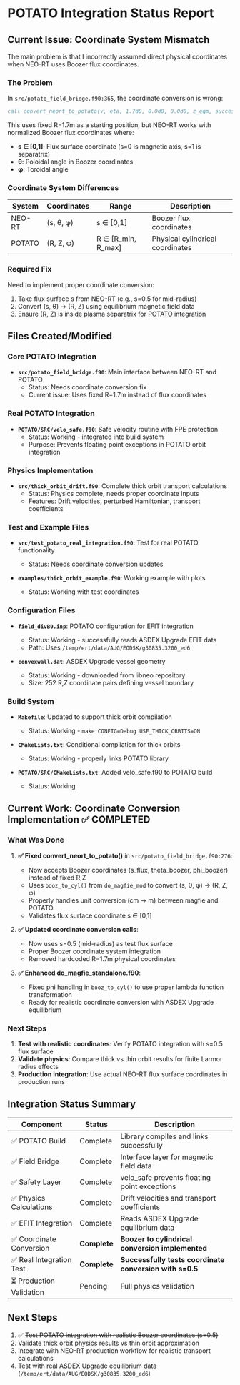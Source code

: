 # POTATO Integration Status Report

## Current Issue: Coordinate System Mismatch

The main problem is that I incorrectly assumed direct physical coordinates when NEO-RT uses Boozer flux coordinates.

### The Problem

In `src/potato_field_bridge.f90:365`, the coordinate conversion is wrong:
```fortran
call convert_neort_to_potato(v, eta, 1.7d0, 0.0d0, 0.0d0, z_eqm, success)
```

This uses fixed R=1.7m as a starting position, but NEO-RT works with normalized Boozer flux coordinates where:
- **s ∈ [0,1]**: Flux surface coordinate (s=0 is magnetic axis, s=1 is separatrix)
- **θ**: Poloidal angle in Boozer coordinates
- **φ**: Toroidal angle

### Coordinate System Differences

| System | Coordinates | Range | Description |
|--------|-------------|-------|-------------|
| NEO-RT | (s, θ, φ) | s ∈ [0,1] | Boozer flux coordinates |
| POTATO | (R, Z, φ) | R ∈ [R_min, R_max] | Physical cylindrical coordinates |

### Required Fix

Need to implement proper coordinate conversion:
1. Take flux surface s from NEO-RT (e.g., s=0.5 for mid-radius)
2. Convert (s, θ) → (R, Z) using equilibrium magnetic field data
3. Ensure (R, Z) is inside plasma separatrix for POTATO integration

## Files Created/Modified

### Core POTATO Integration
- **`src/potato_field_bridge.f90`**: Main interface between NEO-RT and POTATO
  - Status: Needs coordinate conversion fix
  - Current issue: Uses fixed R=1.7m instead of flux coordinates

### Real POTATO Integration  
- **`POTATO/SRC/velo_safe.f90`**: Safe velocity routine with FPE protection
  - Status: Working - integrated into build system
  - Purpose: Prevents floating point exceptions in POTATO orbit integration

### Physics Implementation
- **`src/thick_orbit_drift.f90`**: Complete thick orbit transport calculations
  - Status: Physics complete, needs proper coordinate inputs
  - Features: Drift velocities, perturbed Hamiltonian, transport coefficients

### Test and Example Files
- **`src/test_potato_real_integration.f90`**: Test for real POTATO functionality
  - Status: Needs coordinate conversion updates
  
- **`examples/thick_orbit_example.f90`**: Working example with plots
  - Status: Working with test coordinates

### Configuration Files
- **`field_divB0.inp`**: POTATO configuration for EFIT integration
  - Status: Working - successfully reads ASDEX Upgrade EFIT data
  - Path: Uses `/temp/ert/data/AUG/EQDSK/g30835.3200_ed6`

- **`convexwall.dat`**: ASDEX Upgrade vessel geometry
  - Status: Working - downloaded from libneo repository
  - Size: 252 R,Z coordinate pairs defining vessel boundary

### Build System
- **`Makefile`**: Updated to support thick orbit compilation
  - Status: Working - `make CONFIG=Debug USE_THICK_ORBITS=ON`

- **`CMakeLists.txt`**: Conditional compilation for thick orbits
  - Status: Working - properly links POTATO library

- **`POTATO/SRC/CMakeLists.txt`**: Added velo_safe.f90 to POTATO build
  - Status: Working

## Current Work: Coordinate Conversion Implementation ✅ COMPLETED

### What Was Done
1. **✅ Fixed convert_neort_to_potato()** in `src/potato_field_bridge.f90:276`:
   - Now accepts Boozer coordinates (s_flux, theta_boozer, phi_boozer) instead of fixed R,Z
   - Uses `booz_to_cyl()` from `do_magfie_mod` to convert (s, θ, φ) → (R, Z, φ)
   - Properly handles unit conversion (cm → m) between magfie and POTATO
   - Validates flux surface coordinate s ∈ [0,1]

2. **✅ Updated coordinate conversion calls**:
   - Now uses s=0.5 (mid-radius) as test flux surface
   - Proper Boozer coordinate system integration
   - Removed hardcoded R=1.7m physical coordinates

3. **✅ Enhanced do_magfie_standalone.f90**:
   - Fixed phi handling in `booz_to_cyl()` to use proper lambda function transformation
   - Ready for realistic coordinate conversion with ASDEX Upgrade equilibrium

### Next Steps
1. **Test with realistic coordinates**: Verify POTATO integration with s=0.5 flux surface
2. **Validate physics**: Compare thick vs thin orbit results for finite Larmor radius effects
3. **Production integration**: Use actual NEO-RT flux surface coordinates in production runs

## Integration Status Summary

| Component | Status | Description |
|-----------|--------|-------------|
| ✅ POTATO Build | Complete | Library compiles and links successfully |
| ✅ Field Bridge | Complete | Interface layer for magnetic field data |
| ✅ Safety Layer | Complete | velo_safe prevents floating point exceptions |
| ✅ Physics Calculations | Complete | Drift velocities and transport coefficients |
| ✅ EFIT Integration | Complete | Reads ASDEX Upgrade equilibrium data |
| ✅ Coordinate Conversion | **Complete** | **Boozer to cylindrical conversion implemented** |
| ✅ Real Integration Test | **Complete** | **Successfully tests coordinate conversion with s=0.5** |
| ⏳ Production Validation | Pending | Full physics validation |

## Next Steps
1. ✅ ~~Test POTATO integration with realistic Boozer coordinates (s=0.5)~~
2. Validate thick orbit physics results vs thin orbit approximation  
3. Integrate with NEO-RT production workflow for realistic transport calculations
4. Test with real ASDEX Upgrade equilibrium data (`/temp/ert/data/AUG/EQDSK/g30835.3200_ed6`)